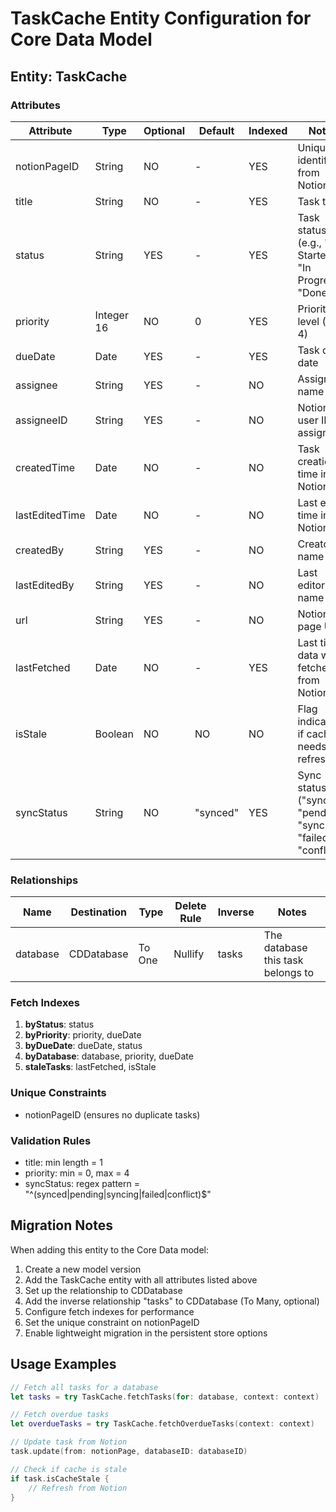 # TaskCache Entity Configuration for Core Data Model

## Entity: TaskCache

### Attributes

| Attribute | Type | Optional | Default | Indexed | Notes |
|-----------|------|----------|---------|---------|-------|
| notionPageID | String | NO | - | YES | Unique identifier from Notion |
| title | String | NO | - | YES | Task title |
| status | String | YES | - | YES | Task status (e.g., "Not Started", "In Progress", "Done") |
| priority | Integer 16 | NO | 0 | YES | Priority level (0-4) |
| dueDate | Date | YES | - | YES | Task due date |
| assignee | String | YES | - | NO | Assignee name |
| assigneeID | String | YES | - | NO | Notion user ID of assignee |
| createdTime | Date | NO | - | NO | Task creation time in Notion |
| lastEditedTime | Date | NO | - | NO | Last edit time in Notion |
| createdBy | String | YES | - | NO | Creator's name |
| lastEditedBy | String | YES | - | NO | Last editor's name |
| url | String | YES | - | NO | Notion page URL |
| lastFetched | Date | NO | - | YES | Last time data was fetched from Notion |
| isStale | Boolean | NO | NO | NO | Flag indicating if cache needs refresh |
| syncStatus | String | NO | "synced" | YES | Sync status ("synced", "pending", "syncing", "failed", "conflict") |

### Relationships

| Name | Destination | Type | Delete Rule | Inverse | Notes |
|------|-------------|------|-------------|---------|-------|
| database | CDDatabase | To One | Nullify | tasks | The database this task belongs to |

### Fetch Indexes

1. **byStatus**: status
2. **byPriority**: priority, dueDate
3. **byDueDate**: dueDate, status
4. **byDatabase**: database, priority, dueDate
5. **staleTasks**: lastFetched, isStale

### Unique Constraints

- notionPageID (ensures no duplicate tasks)

### Validation Rules

- title: min length = 1
- priority: min = 0, max = 4
- syncStatus: regex pattern = "^(synced|pending|syncing|failed|conflict)$"

## Migration Notes

When adding this entity to the Core Data model:

1. Create a new model version
2. Add the TaskCache entity with all attributes listed above
3. Set up the relationship to CDDatabase
4. Add the inverse relationship "tasks" to CDDatabase (To Many, optional)
5. Configure fetch indexes for performance
6. Set the unique constraint on notionPageID
7. Enable lightweight migration in the persistent store options

## Usage Examples

```swift
// Fetch all tasks for a database
let tasks = try TaskCache.fetchTasks(for: database, context: context)

// Fetch overdue tasks
let overdueTasks = try TaskCache.fetchOverdueTasks(context: context)

// Update task from Notion
task.update(from: notionPage, databaseID: databaseID)

// Check if cache is stale
if task.isCacheStale {
    // Refresh from Notion
}
```
